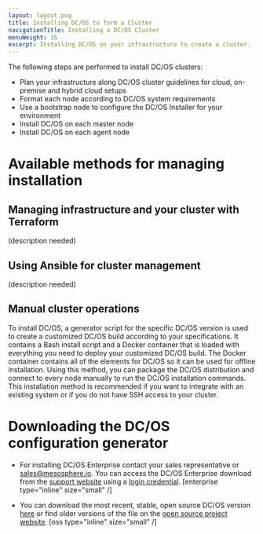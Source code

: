 ```yaml
---
layout: layout.pug
title: Installing DC/OS to form a Cluster
navigationTitle: Installing a DC/OS Cluster
menuWeight: 15
excerpt: Installing DC/OS on your infrastructure to create a cluster.
---
```


The following steps are performed to install DC/OS clusters:

*   Plan your infrastructure along DC/OS cluster guidelines for cloud, on-premise and hybrid cloud setups
*   Format each node according to DC/OS system requirements
*   Use a bootstrap node to configure the DC/OS Installer for your environment
*   Install DC/OS on each master node
*   Install DC/OS on each agent node

# Available methods for managing installation

## Managing infrastructure and your cluster with Terraform

(description needed)

## Using Ansible for cluster management

(description needed)

## Manual cluster operations
To install DC/OS, a generator script for the specific DC/OS version is used to create a customized DC/OS build according to your specifications. It contains a Bash install script and a Docker container that is loaded with everything you need to deploy your customized DC/OS build. The Docker container contains all of the elements for DC/OS so it can be used for offline installation. Using this method, you can package the DC/OS distribution and connect to every node manually to run the DC/OS installation commands. This installation method is recommended if you want to integrate with an existing system or if you do not have SSH access to your cluster.

# Downloading the DC/OS configuration generator

- For installing DC/OS Enterprise contact your sales representative or <sales@mesosphere.io>. You can access the DC/OS Enterprise download from the [support website](https://support.mesosphere.com/s/downloads) using a [login credential](https://support.mesosphere.com/s/login/). [enterprise type="inline" size="small" /]

- You can download the most recent, stable, open source DC/OS version [here](https://downloads.dcos.io/dcos/stable/dcos_generate_config.sh) or find older versions of the file on the [open source project website](https://dcos.io/releases/). [oss type="inline" size="small" /]
